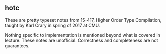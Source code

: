 ## hotc

These are pretty typeset notes from 15-417, Higher Order Type Compilation,
taught by Karl Crary in spring of 2017 at CMU.

Nothing specific to implementation is mentioned beyond what is covered in
lecture. These notes are unofficial. Correctness and completeness are not
guarantees.
